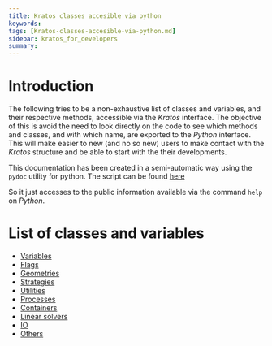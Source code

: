 ```yaml
---
title: Kratos classes accesible via python
keywords: 
tags: [Kratos-classes-accesible-via-python.md]
sidebar: kratos_for_developers
summary: 
---
```


# Introduction

The following tries to be a non-exhaustive list of classes and variables, and their respective methods, accessible via the *Kratos* interface. The objective of this is avoid the need  to look directly on the code to see which methods and classes, and with which name, are exported to the *Python* interface. This will make easier to new (and no so new) users to make contact with the *Kratos* structure and be able to start with the their developments.

This documentation has been created in a semi-automatic way using the `pydoc` utility for python. The script can be found [here](https://github.com/KratosMultiphysics/Documentation/tree/master/Wiki_files/pydoc)

So it just accesses to the public information available via the command `help` on *Python*.

# List of classes and variables

* [Variables](Variables)
* [Flags](Flags)
* [Geometries](Geometry)
* [Strategies](Strategies)
* [Utilities](Utilities)
* [Processes](Processes)
* [Containers](Containers)
* [Linear solvers](LinearSolvers)
* [IO](IO)
* [Others](Others)

